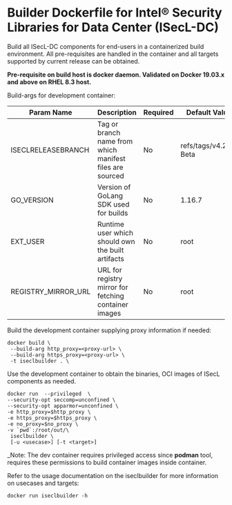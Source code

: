 # Builder Dockerfile for Intel® Security Libraries for Data Center (ISecL-DC)

Build all ISecL-DC components for end-users in a containerized build environment. All pre-requisites are handled in the container and all targets supported by current release can be obtained.

**Pre-requisite on build host is docker daemon. Validated on Docker 19.03.x and above on RHEL 8.3 host.**

Build-args for development container:

Param Name          | Description                                              | Required | Default Value
------------------- | -------------------------------------------------------- | -------- | ----------------
ISECLRELEASEBRANCH  | Tag or branch name from which manifest files are sourced | No       | refs/tags/v4.2.0-Beta
GO_VERSION          | Version of GoLang SDK used for builds                    | No       | 1.16.7
EXT_USER            | Runtime user which should own the built artifacts        | No       | root
REGISTRY_MIRROR_URL | URL for registry mirror for fetching container images    | No       | root

Build the development container supplying proxy information if needed:

```shell
docker build \
 --build-arg http_proxy=<proxy-url> \
 --build-arg https_proxy=<proxy-url> \
 -t iseclbuilder . \
```

Use the development container to obtain the binaries, OCI images of ISecL components as needed.

```shell
docker run  --privileged  \         
--security-opt seccomp=unconfined \
--security-opt apparmor=unconfined \
-e http_proxy=$http_proxy \
-e https_proxy=$https_proxy \
-e no_proxy=$no_proxy \
-v `pwd`:/root/out/\
 iseclbuilder \
 [-u <usecase>] [-t <target>]
```

_Note: The dev container requires privileged access since **podman** tool, requires these permissions to build container images inside container.

Refer to the usage documentation on the iseclbuilder for more information on usecases and targets:

```shell
docker run iseclbuilder -h
```
